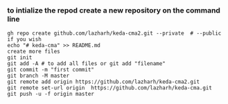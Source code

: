 ### to intialize the repod create a new repository on the command line

```
gh repo create github.com/lazharh/keda-cma2.git --private  # --public if you wish 
echo "# keda-cma" >> README.md
create more files
git init
git add -A # to add all files or git add "filename"
git commit -m "first commit"
git branch -M master
git remote add origin https://github.com/lazharh/keda-cma2.git
git remote set-url origin  https://github.com/lazharh/keda-cma.git
git push -u -f origin master
```
